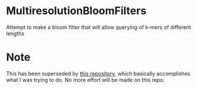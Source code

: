 # MultiresolutionBloomFilters
Attempt to make a bloom filter that will allow querying of k-mers of different lengths

# Note
This has been superseded by [this repository](https://github.com/dkoslicki/CMash), which basically accomplishes what I was trying to do. No more effort will be made on this repo.
